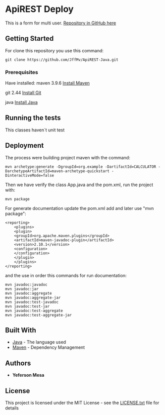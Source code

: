 # ApiREST Deploy
This is a form for multi user.
[Repository in GitHub here](https://github.com/JffMv/ApiREST-Java)

## Getting Started

For clone this repository you use this command:
 ```
 git clone https://github.com/JffMv/ApiREST-Java.git
 ```

### Prerequisites

Have installed:
maven 3.9.6
[Install Maven](https://maven.apache.org/download.cgi#Installation)


git 2.44
[Install Git](https://git-scm.com/book/en/v2/Getting-Started-Installing-Git)

java
[Install Java](https://www.oracle.com/co/java/technologies/downloads/)


## Running the tests

This classes haven´t unit test

## Deployment


The process were building project maven with the command:

```
mvn archetype:generate -DgroupId=org.example -DartifactId=CALCULATOR -DarchetypeArtifactId=maven-archetype-quickstart -DinteractiveMode=false

```

Then we have verify the class App.java and the pom.xml, run the project with:

```
mvn package
```


For generate documentation update the pom.xml add and later use "mvn package":

```
<reporting>
    <plugins>
    <plugin>
    <groupId>org.apache.maven.plugins</groupId>
    <artifactId>maven-javadoc-plugin</artifactId>
    <version>2.10.1</version>
    <configuration>
    </configuration>
    </plugin>
    </plugins>
</reporting>
```

and the use in order this commands for run documentation:

```
mvn javadoc:javadoc
mvn javadoc:jar
mvn javadoc:aggregate
mvn javadoc:aggregate-jar
mvn javadoc:test-javadoc
mvn javadoc:test-jar
mvn javadoc:test-aggregate
mvn javadoc:test-aggregate-jar
```






## Built With

* [Java](https://www.java.com/es/) - The language used
* [Maven](https://maven.apache.org/) - Dependency Management



## Authors

* **Yeferson Mesa**

## License

This project is licensed under the MIT License - see the [LICENSE.txt](LICENSE.txt) file for details